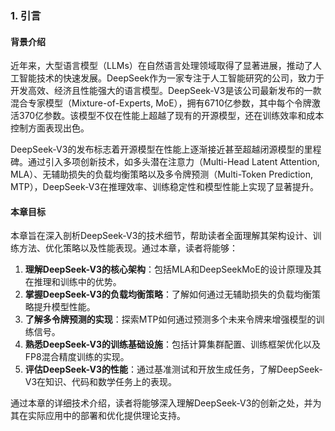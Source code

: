### 1. 引言

#### 背景介绍

近年来，大型语言模型（LLMs）在自然语言处理领域取得了显著进展，推动了人工智能技术的快速发展。DeepSeek作为一家专注于人工智能研究的公司，致力于开发高效、经济且性能强大的语言模型。DeepSeek-V3是该公司最新发布的一款混合专家模型（Mixture-of-Experts, MoE），拥有6710亿参数，其中每个令牌激活370亿参数。该模型不仅在性能上超越了现有的开源模型，还在训练效率和成本控制方面表现出色。

DeepSeek-V3的发布标志着开源模型在性能上逐渐接近甚至超越闭源模型的里程碑。通过引入多项创新技术，如多头潜在注意力（Multi-Head Latent Attention, MLA）、无辅助损失的负载均衡策略以及多令牌预测（Multi-Token Prediction, MTP），DeepSeek-V3在推理效率、训练稳定性和模型性能上实现了显著提升。

#### 本章目标

本章旨在深入剖析DeepSeek-V3的技术细节，帮助读者全面理解其架构设计、训练方法、优化策略以及性能表现。通过本章，读者将能够：

1. **理解DeepSeek-V3的核心架构**：包括MLA和DeepSeekMoE的设计原理及其在推理和训练中的优势。
2. **掌握DeepSeek-V3的负载均衡策略**：了解如何通过无辅助损失的负载均衡策略提升模型性能。
3. **了解多令牌预测的实现**：探索MTP如何通过预测多个未来令牌来增强模型的训练信号。
4. **熟悉DeepSeek-V3的训练基础设施**：包括计算集群配置、训练框架优化以及FP8混合精度训练的实现。
5. **评估DeepSeek-V3的性能**：通过基准测试和开放生成任务，了解DeepSeek-V3在知识、代码和数学任务上的表现。

通过本章的详细技术介绍，读者将能够深入理解DeepSeek-V3的创新之处，并为其在实际应用中的部署和优化提供理论支持。

